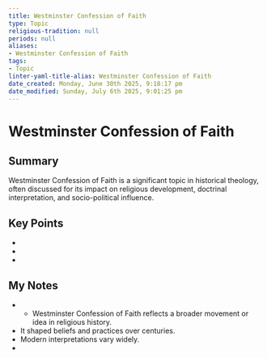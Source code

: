 ```yaml
---
title: Westminster Confession of Faith
type: Topic
religious-tradition: null
periods: null
aliases:
- Westminster Confession of Faith
tags:
- Topic
linter-yaml-title-alias: Westminster Confession of Faith
date_created: Monday, June 30th 2025, 9:18:17 pm
date_modified: Sunday, July 6th 2025, 9:01:25 pm
---
```


# Westminster Confession of Faith

## Summary
Westminster Confession of Faith is a significant topic in historical theology, often discussed for its impact on religious development, doctrinal interpretation, and socio-political influence.

## Key Points
- 
- 
- 

## My Notes
- - Westminster Confession of Faith reflects a broader movement or idea in religious history.
- It shaped beliefs and practices over centuries.
- Modern interpretations vary widely.
- 